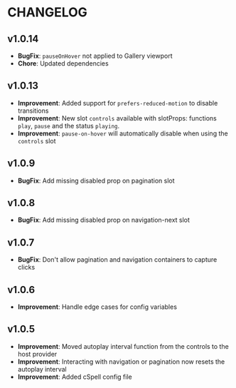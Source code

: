# CHANGELOG

## v1.0.14

- **BugFix**: `pauseOnHover` not applied to Gallery viewport
- **Chore**: Updated dependencies

## v1.0.13

- **Improvement**: Added support for `prefers-reduced-motion` to disable transitions
- **Improvement**: New slot `controls` available with slotProps: functions `play`, `pause` and the status `playing`.
- **Improvement**: `pause-on-hover` will automatically disable when using the `controls` slot

## v1.0.9

- **BugFix**: Add missing disabled prop on pagination slot

## v1.0.8

- **BugFix**: Add missing disabled prop on navigation-next slot

## v1.0.7

- **BugFix**: Don't allow pagination and navigation containers to capture clicks

## v1.0.6

- **Improvement**: Handle edge cases for config variables

## v1.0.5

- **Improvement**: Moved autoplay interval function from the controls to the host provider
- **Improvement**: Interacting with navigation or pagination now resets the autoplay interval
- **Improvement**: Added cSpell config file

